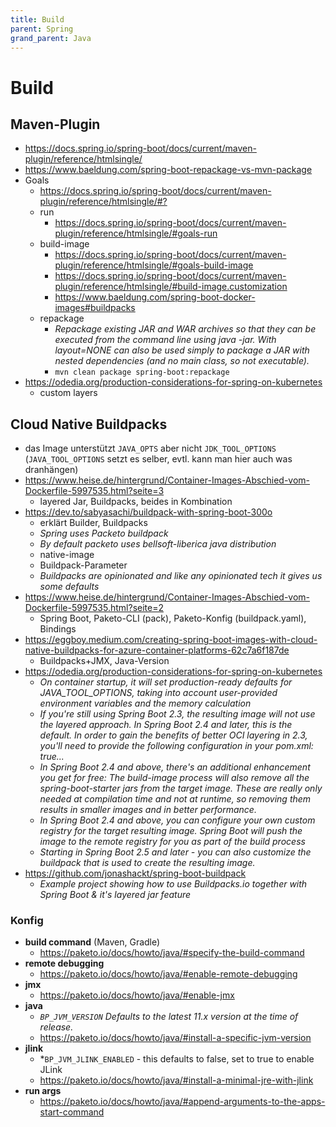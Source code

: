 ```yaml
---
title: Build
parent: Spring
grand_parent: Java
---
```


# Build

## Maven-Plugin
- <https://docs.spring.io/spring-boot/docs/current/maven-plugin/reference/htmlsingle/>
- <https://www.baeldung.com/spring-boot-repackage-vs-mvn-package>
- Goals
  - <https://docs.spring.io/spring-boot/docs/current/maven-plugin/reference/htmlsingle/#?> 
  - run
    - <https://docs.spring.io/spring-boot/docs/current/maven-plugin/reference/htmlsingle/#goals-run> 
  - build-image
    - <https://docs.spring.io/spring-boot/docs/current/maven-plugin/reference/htmlsingle/#goals-build-image>
    - <https://docs.spring.io/spring-boot/docs/current/maven-plugin/reference/htmlsingle/#build-image.customization>
    - <https://www.baeldung.com/spring-boot-docker-images#buildpacks> 
  - repackage
    - *Repackage existing JAR and WAR archives so that they can be executed from the command line using java -jar. With layout=NONE can also be used simply to package a JAR with nested dependencies (and no main class, so not executable).*
    - `mvn clean package spring-boot:repackage`
- <https://odedia.org/production-considerations-for-spring-on-kubernetes>
  - custom layers 


## Cloud Native Buildpacks
- das Image unterstützt `JAVA_OPTS` aber nicht `JDK_TOOL_OPTIONS` (`JAVA_TOOL_OPTIONS` setzt es selber, evtl. kann man hier auch was dranhängen)
- <https://www.heise.de/hintergrund/Container-Images-Abschied-vom-Dockerfile-5997535.html?seite=3>
  - layered Jar, Buildpacks, beides in Kombination
- <https://dev.to/sabyasachi/buildpack-with-spring-boot-300o>
  - erklärt Builder, Buildpacks
  - *Spring uses Packeto buildpack*
  - *By default packeto uses bellsoft-liberica java distribution*
  - native-image
  - Buildpack-Parameter
  - *Buildpacks are opinionated and like any opinionated tech it gives us some defaults*
- <https://www.heise.de/hintergrund/Container-Images-Abschied-vom-Dockerfile-5997535.html?seite=2>
  - Spring Boot, Paketo-CLI (pack), Paketo-Konfig (buildpack.yaml), Bindings
- <https://eggboy.medium.com/creating-spring-boot-images-with-cloud-native-buildpacks-for-azure-container-platforms-62c7a6f187de>
  - Buildpacks+JMX, Java-Version
- <https://odedia.org/production-considerations-for-spring-on-kubernetes>
  - *On container startup, it will set production-ready defaults for JAVA_TOOL_OPTIONS, taking into account user-provided environment variables and the memory calculation*
  - *If you're still using Spring Boot 2.3, the resulting image will not use the layered approach. In Spring Boot 2.4 and later, this is the default. In order to gain the benefits of better OCI layering in 2.3, you'll need to provide the following configuration in your pom.xml: <layers><enabled>true...*
  - *In Spring Boot 2.4 and above, there's an additional enhancement you get for free: The build-image process will also remove all the spring-boot-starter jars from the target image. These are really only needed at compilation time and not at runtime, so removing them results in smaller images and in better performance.*
  - *In Spring Boot 2.4 and above, you can configure your own custom registry for the target resulting image. Spring Boot will push the image to the remote registry for you as part of the build process*
  - *Starting in Spring Boot 2.5 and later - you can also customize the buildpack that is used to create the resulting image.*
- <https://github.com/jonashackt/spring-boot-buildpack>
  - *Example project showing how to use Buildpacks.io together with Spring Boot & it's layered jar feature*

### Konfig
- **build command** (Maven, Gradle)
  - <https://paketo.io/docs/howto/java/#specify-the-build-command>
- **remote debugging**
  - <https://paketo.io/docs/howto/java/#enable-remote-debugging>
- **jmx**
  - <https://paketo.io/docs/howto/java/#enable-jmx>
- **java**
  - *`BP_JVM_VERSION` Defaults to the latest 11.x version at the time of release.*
  - <https://paketo.io/docs/howto/java/#install-a-specific-jvm-version>
- **jlink**
  - *`BP_JVM_JLINK_ENABLED` - this defaults to false, set to true to enable JLink
  - <https://paketo.io/docs/howto/java/#install-a-minimal-jre-with-jlink>
- **run args**
  - <https://paketo.io/docs/howto/java/#append-arguments-to-the-apps-start-command>
